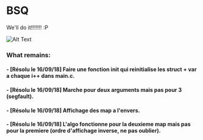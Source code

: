 # BSQ
We'll do it!!!!!!! :P

![Alt Text](https://media.giphy.com/media/b7f0X8Okk1uyk/giphy.gif)

### What remains:
#### - [Résolu le 16/09/18] Faire une fonction init qui reinitialise les struct + var a chaque i++ dans main.c.
#### - [Résolu le 16/09/18] Marche pour deux arguments mais pas pour 3 (segfault).
#### - [Résolu le 16/09/18] Affichage des map a l'envers.
#### - [Résolu le 16/09/18] L'algo fonctionne pour la deuxieme map mais pas pour la premiere (ordre d'affichage inverse, ne pas oublier).
